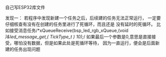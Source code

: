 自己写ESP32库文件

发现一：	若程序中发现新建一个任务之后，后续建的任务无法正常运行，
		一定要仔细核查有没有在创建的任务里进行了死循环，而且还是
		没有延时的死循环。
		比如接受消息任务/*xQueueReceive(bsp_led_rgb_xQueue,(void *)&led_message_get,( TickType_t ) 10);*/
		如果最后一个参数是0,意思是直接接受，哪怕没有数据，但是如果此处是死循环等待，
		因为一直运行，便会是后面新建的任务出现问题
